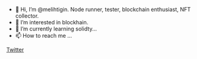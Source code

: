 - 👋 Hi, I’m @melihtigin. Node runner, tester, blockchain enthusiast, NFT collector.
- 👀 I’m interested in blockhain.
- 🌱 I’m currently learning solidty...
- 📫 How to reach me ...  

[Twitter](https://twitter.com/MelihTigin)


